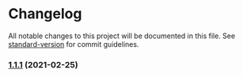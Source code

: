 # Changelog

All notable changes to this project will be documented in this file. See [standard-version](https://github.com/conventional-changelog/standard-version) for commit guidelines.

### [1.1.1](https://github.com/John60676/simple-babel-plugins/compare/v1.1.0...v1.1.1) (2021-02-25)
